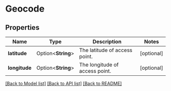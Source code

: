 # Geocode

## Properties

Name | Type | Description | Notes
------------ | ------------- | ------------- | -------------
**latitude** | Option<**String**> | The latitude of access point. | [optional]
**longitude** | Option<**String**> | The longitude of access point. | [optional]

[[Back to Model list]](../README.md#documentation-for-models) [[Back to API list]](../README.md#documentation-for-api-endpoints) [[Back to README]](../README.md)


